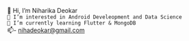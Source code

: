 👋 Hi, I’m Niharika Deokar <br />
`👀 I’m interested in Android Develeopment and Data Science` <br />
`🌱 I’m currently learning Flutter & MongoDB ` <br />
📫- nihadeokar@gmail.com<br />

<!---
deokarniharika/deokarniharika is a ✨ special ✨ repository because its `README.md` (this file) appears on your GitHub profile.
You can click the Preview link to take a look at your changes.
--->

